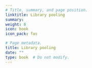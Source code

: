 ```yaml
---
# Title, summary, and page position.
linktitle: Library pooling
summary: 
weight: 8
icon: book
icon_pack: fas

# Page metadata.
title: Library pooling
date: ""
type: book  # Do not modify.
---
```


